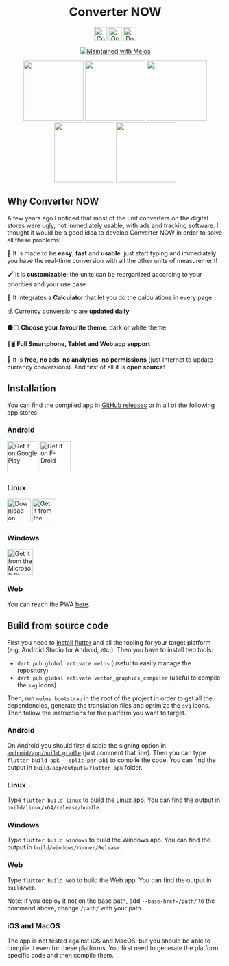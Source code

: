 <div align="center">

# Converter NOW

[<img src="https://img.shields.io/github/contributors/ferraridamiano/ConverterNOW?style=flat-square"
    alt="Contributors"
    height="30">](https://github.com/ferraridamiano/ConverterNOW/graphs/contributors)
[<img src="https://img.shields.io/static/v1?style=for-the-badge&message=PWA&color=5A0FC8&logo=PWA&logoColor=FFFFFF&label="
    alt="Open web app"
    height="30">](https://converter-now.web.app)
[<img src="https://img.shields.io/static/v1?style=for-the-badge&message=PayPal&color=00457C&logo=PayPal&logoColor=FFFFFF&label="
    alt="Donate paypal"
    height="30">](https://www.paypal.me/DemApps)

[<img src="https://img.shields.io/badge/maintained%20with-melos-f700ff.svg?style=flat-square"
    alt="Maintained with Melos">](https://github.com/invertase/melos)

<img src="fastlane/metadata/android/en-US/images/phoneScreenshots/1.jpeg" width="140"> <img src="fastlane/metadata/android/en-US/images/phoneScreenshots/2.jpeg" width="140"> <img src="fastlane/metadata/android/en-US/images/phoneScreenshots/3.jpeg" width="140"> <img src="fastlane/metadata/android/en-US/images/phoneScreenshots/4.jpeg" width="140"> <img src="fastlane/metadata/android/en-US/images/phoneScreenshots/5.jpeg" width="140">
</div>

## Why Converter NOW

A few years ago I noticed that most of the unit converters on the digital stores were ugly, not immediately usable, with ads and tracking software. I thought it would be a  good idea to develop Converter NOW in order to solve all these problems!

🚀 It is made to be **easy**, **fast** and **usable**: just start typing and immediately you have the real-time conversion with all the other units of measurement!

🖌️ It is **customizable**: the units can be reorganized according to your priorities and your use case

🔢 It integrates a **Calculator** that let you do the calculations in every page

💰 Currency conversions are **updated daily**

⚫⚪ **Choose your favourite theme**: dark or white theme

📱🖥️ **Full Smartphone, Tablet and Web app support**

💯 It is **free**, **no ads**, **no analytics**, **no permissions** (just Internet to update currency conversions). And first of all it is **open source**!

## Installation

You can find the compiled app in [GitHub releases](https://github.com/ferraridamiano/ConverterNOW/releases) or in all of the following app stores:

### Android

[<img src="https://play.google.com/intl/en_us/badges/static/images/badges/en_badge_web_generic.png"
    alt="Get it on Google Play"
    height="72">](https://play.google.com/store/apps/details?id=com.ferrarid.converterpro)
[<img src="https://fdroid.gitlab.io/artwork/badge/get-it-on.png"
    alt="Get it on F-Droid"
    height="72">](https://f-droid.org/packages/com.ferrarid.converterpro)

### Linux

[<img src="https://flathub.org/assets/badges/flathub-badge-en.png"
    alt="Download on Flathub"
    height="55">](https://flathub.org/apps/details/io.github.ferraridamiano.ConverterNOW)
[<img src="https://snapcraft.io/static/images/badges/en/snap-store-black.svg"
    alt="Get it from the Snap Store"
    height="55">](https://snapcraft.io/converternow)

### Windows

[<img src="https://getbadgecdn.azureedge.net/images/English_L.png"
    alt="Get it from the Microsoft Store"
    height="60">](https://www.microsoft.com/store/apps/9P0Q79HWJH72)

### Web
You can reach the PWA [here](https://converter-now.web.app).

## Build from source code
First you need to
[install flutter](https://docs.flutter.dev/get-started/install) and all the
tooling for your target platform (e.g. Android Studio for Android, etc.). Then you have to install two tools:

- `dart pub global activate melos` (useful to easily manage the repository)
- `dart pub global activate vector_graphics_compiler` (useful to compile the `svg` icons)

Then, run `melos bootstrap` in the root of the project in order to get all the dependencies, generate the
translation files and optimize the `svg` icons. Then follow the instructions for the platform you want to target.

### Android
On Android you should first disable the signing option in
[`android/app/build.gradle`](https://github.com/ferraridamiano/ConverterNOW/blob/master/android/app/build.gradle#L70)
(just comment that line). Then you can type `flutter build apk --split-per-abi`
to compile the code. You can find the output in `build/app/outputs/flutter-apk`
folder.

### Linux
Type `flutter build linux` to build the Linux app. You can find the output in
`build/linux/x64/release/bundle`.

### Windows
Type `flutter build windows` to build the Windows app. You can find the output
in `build/windows/runner/Release`.

### Web
Type `flutter build web` to build the Web app. You can find the output in
`build/web`.

Note: if you deploy it not on the base path, add `--base-href=/path/` to the command above, change `/path/` with your path.

### iOS and MacOS
The app is not tested against iOS and MacOS, but you should be able to compile
it even for these platforms. You first need to generate the platform specific
code and then compile them.
